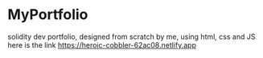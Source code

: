 # MyPortfolio
solidity dev portfolio, designed from scratch by me, using html, css and JS
here is the link https://heroic-cobbler-62ac08.netlify.app
